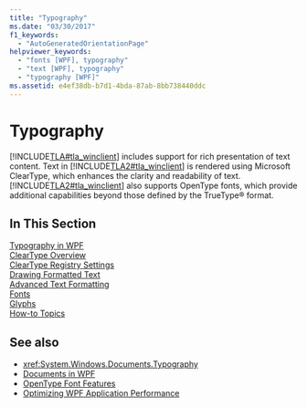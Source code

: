 ```yaml
---
title: "Typography"
ms.date: "03/30/2017"
f1_keywords: 
  - "AutoGeneratedOrientationPage"
helpviewer_keywords: 
  - "fonts [WPF], typography"
  - "text [WPF], typography"
  - "typography [WPF]"
ms.assetid: e4ef38db-b7d1-4bda-87ab-8bb738440ddc
---
```

# Typography
[!INCLUDE[TLA#tla_winclient](../../../includes/tlasharptla-winclient-md.md)] includes support for rich presentation of text content. Text in [!INCLUDE[TLA2#tla_winclient](../../../includes/tla2sharptla-winclient-md.md)] is rendered using Microsoft ClearType, which enhances the clarity and readability of text. [!INCLUDE[TLA2#tla_winclient](../../../includes/tla2sharptla-winclient-md.md)] also supports OpenType fonts, which provide additional capabilities beyond those defined by the TrueType® format.  
  
## In This Section  
 [Typography in WPF](typography-in-wpf.md)  
 [ClearType Overview](cleartype-overview.md)  
 [ClearType Registry Settings](cleartype-registry-settings.md)  
 [Drawing Formatted Text](drawing-formatted-text.md)  
 [Advanced Text Formatting](advanced-text-formatting.md)  
 [Fonts](fonts-wpf.md)  
 [Glyphs](glyphs.md)  
 [How-to Topics](typography-how-to-topics.md)  
  
## See also

- <xref:System.Windows.Documents.Typography>
- [Documents in WPF](documents-in-wpf.md)
- [OpenType Font Features](opentype-font-features.md)
- [Optimizing WPF Application Performance](optimizing-wpf-application-performance.md)
